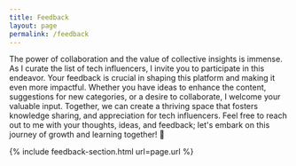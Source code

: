 ```yaml
---
title: Feedback
layout: page
permalink: /feedback
---
```

The power of collaboration and the value of collective insights is immense. As I curate the list of tech influencers, I invite you to participate in this endeavor. Your feedback is crucial in shaping this platform and making it even more impactful. Whether you have ideas to enhance the content, suggestions for new categories, or a desire to collaborate, I welcome your valuable input. Together, we can create a thriving space that fosters knowledge sharing, and appreciation for tech influencers. Feel free to reach out to me with your thoughts, ideas, and feedback; let's embark on this journey of growth and learning together! 🌟

{% include feedback-section.html url=page.url %}



